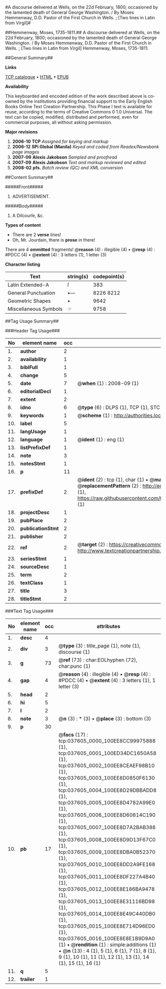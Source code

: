 #A discourse delivered at Wells, on the 22d February, 1800; occasioned by the lamented death of General George Washington. / By Moses Hemmenway, D.D. Pastor of the First Church in Wells. ; [Two lines in Latin from Virgil]#

##Hemmenway, Moses, 1735-1811.##
A discourse delivered at Wells, on the 22d February, 1800; occasioned by the lamented death of General George Washington. / By Moses Hemmenway, D.D. Pastor of the First Church in Wells. ; [Two lines in Latin from Virgil]
Hemmenway, Moses, 1735-1811.

##General Summary##

**Links**

[TCP catalogue](http://www.ota.ox.ac.uk/tcp/)  • 
[HTML](http://tei.it.ox.ac.uk/tcp/Texts-HTML/free/N28/N28215.html)  • 
[EPUB](http://tei.it.ox.ac.uk/tcp/Texts-EPUB/free/N28/N28215.epub)

**Availability**

This keyboarded and encoded edition of the
	       work described above is co-owned by the institutions
	       providing financial support to the Early English Books
	       Online Text Creation Partnership. This Phase I text is
	       available for reuse, according to the terms of Creative
	       Commons 0 1.0 Universal. The text can be copied,
	       modified, distributed and performed, even for
	       commercial purposes, all without asking permission.

**Major revisions**

1. __2006-10__ __TCP__ *Assigned for keying and markup*
1. __2006-12__ __SPi Global (Manila)__ *Keyed and coded from Readex/Newsbank page images*
1. __2007-09__ __Alexis Jakobson__ *Sampled and proofread*
1. __2007-09__ __Alexis Jakobson__ *Text and markup reviewed and edited*
1. __2008-02__ __pfs.__ *Batch review (QC) and XML conversion*

##Content Summary##

#####Front#####

1. ADVERTISEMENT.

#####Body#####

1. A Diſcourſe, &c.

**Types of content**

  * There are 2 **verse** lines!
  * Oh, Mr. Jourdain, there is **prose** in there!

There are 4 **ommitted** fragments! 
 @__reason__ (4) : illegible (4)  •  @__resp__ (4) : #PDCC (4)  •  @__extent__ (4) : 3 letters (1), 1 letter (3)

**Character listing**


|Text|string(s)|codepoint(s)|
|---|---|---|
|Latin Extended-A|ſ|383|
|General Punctuation|•—|8226 8212|
|Geometric Shapes|▪|9642|
|Miscellaneous Symbols|☞|9758|

##Tag Usage Summary##

###Header Tag Usage###

|No|element name|occ|attributes|
|---|---|---|---|
|1.|__author__|2||
|2.|__availability__|1||
|3.|__biblFull__|1||
|4.|__change__|5||
|5.|__date__|7| @__when__ (1) : 2008-09 (1)|
|6.|__editorialDecl__|1||
|7.|__extent__|2||
|8.|__idno__|6| @__type__ (6) : DLPS (1), TCP (1), STC (1), NOTIS (1), IMAGE-SET (1), EVANS-CITATION (1)|
|9.|__keywords__|1| @__scheme__ (1) : http://authorities.loc.gov/ (1)|
|10.|__label__|5||
|11.|__langUsage__|1||
|12.|__language__|1| @__ident__ (1) : eng (1)|
|13.|__listPrefixDef__|1||
|14.|__note__|3||
|15.|__notesStmt__|1||
|16.|__p__|11||
|17.|__prefixDef__|2| @__ident__ (2) : tcp (1), char (1)  •  @__matchPattern__ (2) : ([0-9\-]+):([0-9IVX]+) (1), (.+) (1)  •  @__replacementPattern__ (2) : http://eebo.chadwyck.com/downloadtiff?vid=$1&page=$2 (1), https://raw.githubusercontent.com/textcreationpartnership/Texts/master/tcpchars.xml#$1 (1)|
|18.|__projectDesc__|1||
|19.|__pubPlace__|2||
|20.|__publicationStmt__|2||
|21.|__publisher__|2||
|22.|__ref__|2| @__target__ (2) : https://creativecommons.org/publicdomain/zero/1.0/ (1), http://www.textcreationpartnership.org/docs/. (1)|
|23.|__seriesStmt__|1||
|24.|__sourceDesc__|1||
|25.|__term__|2||
|26.|__textClass__|1||
|27.|__title__|3||
|28.|__titleStmt__|2||


###Text Tag Usage###

|No|element name|occ|attributes|
|---|---|---|---|
|1.|__desc__|4||
|2.|__div__|3| @__type__ (3) : title_page (1), note (1), discourse (1)|
|3.|__g__|73| @__ref__ (73) : char:EOLhyphen (72), char:punc (1)|
|4.|__gap__|4| @__reason__ (4) : illegible (4)  •  @__resp__ (4) : #PDCC (4)  •  @__extent__ (4) : 3 letters (1), 1 letter (3)|
|5.|__head__|2||
|6.|__hi__|5||
|7.|__l__|2||
|8.|__note__|3| @__n__ (3) : * (3)  •  @__place__ (3) : bottom (3)|
|9.|__p__|30||
|10.|__pb__|17| @__facs__ (17) : tcp:037605_0000_100EE8CC99975888 (1), tcp:037605_0001_100ED34DC1650A58 (1), tcp:037605_0002_100EE8CEAEF98B10 (1), tcp:037605_0003_100EE8D0850F6130 (1), tcp:037605_0004_100EE8D29DBBADD8 (1), tcp:037605_0005_100EE8D4782A99E0 (1), tcp:037605_0006_100EE8D60814C190 (1), tcp:037605_0007_100EE8D7A2BAB388 (1), tcp:037605_0008_100EE8D9D13F67C0 (1), tcp:037605_0009_100EE8DBA0B52370 (1), tcp:037605_0010_100EE8DD2A9FE168 (1), tcp:037605_0011_100EE8DF227A4B40 (1), tcp:037605_0012_100EE8E186BA9478 (1), tcp:037605_0013_100EE8E31116BD98 (1), tcp:037605_0014_100EE8E49C440DB0 (1), tcp:037605_0015_100EE8E714D96ED0 (1), tcp:037605_0016_100EE8E8E1B9D9A0 (1)  •  @__rendition__ (1) : simple:additions (1)  •  @__n__ (13) : 4 (1), 5 (1), 6 (1), 7 (1), 8 (1), 9 (1), 10 (1), 11 (1), 12 (1), 13 (1), 14 (1), 15 (1), 16 (1)|
|11.|__q__|5||
|12.|__trailer__|1||
